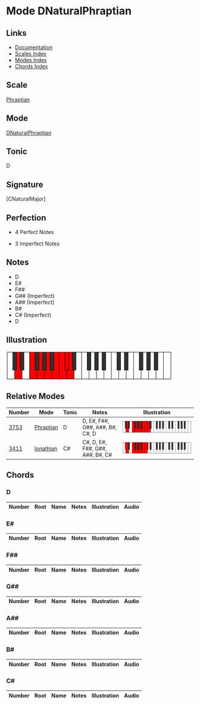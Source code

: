 # Mode DNaturalPhraptian

## Links

- [Documentation](index.md)
- [Scales Index](Scales.md)
- [Modes Index](Modes.md)
- [Chords Index](Chords.md)

## Scale

[Phraptian](ScalePhraptian.md)

## Mode

[DNaturalPhraptian](ModeDNaturalPhraptian.md)

## Tonic

D

## Signature

[CNaturalMajor]

## Perfection

 - 4 Perfect Notes

 - 3 Imperfect Notes

## Notes

- D
- E#
- F##
- G## (Imperfect)
- A## (Imperfect)
- B#
- C# (Imperfect)
- D

## Illustration

![DNaturalPhraptian](ModeDNaturalPhraptian.png)

## Relative Modes

| Number | Mode | Tonic | Notes | Illustration |
|--------|------|-------|-------|--------------|
| [3753](https://ianring.com/musictheory/scales/3753) | [Phraptian](ModePhraptian.md) | D | D, E#, F##, G##, A##, B#, C#, D | ![DNaturalPhraptian](ModeDNaturalPhraptian.png) |
| [3411](https://ianring.com/musictheory/scales/3411) | [Ionathian](ModeIonathian.md) | C# | C#, D, E#, F##, G##, A##, B#, C# | ![CSharpIonathian](ModeCSharpIonathian.png) |

## Chords

### D

| Number | Root | Name | Notes | Illustration | Audio |
|--------|------|------|-------|--------------|-------|

### E#

| Number | Root | Name | Notes | Illustration | Audio |
|--------|------|------|-------|--------------|-------|

### F##

| Number | Root | Name | Notes | Illustration | Audio |
|--------|------|------|-------|--------------|-------|

### G##

| Number | Root | Name | Notes | Illustration | Audio |
|--------|------|------|-------|--------------|-------|

### A##

| Number | Root | Name | Notes | Illustration | Audio |
|--------|------|------|-------|--------------|-------|

### B#

| Number | Root | Name | Notes | Illustration | Audio |
|--------|------|------|-------|--------------|-------|

### C#

| Number | Root | Name | Notes | Illustration | Audio |
|--------|------|------|-------|--------------|-------|


